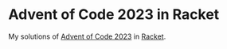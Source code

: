# Advent of Code 2023 in Racket

My solutions of [Advent of Code 2023](https://adventofcode.com/2023) in [Racket](https://racket-lang.org/).
